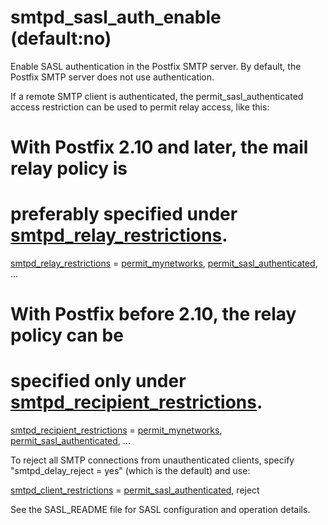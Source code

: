 # smtpd_sasl_auth_enable (default:no) 


Enable SASL authentication in the Postfix SMTP server. By default,
the Postfix SMTP server does not use authentication.



If a remote SMTP client is authenticated, the permit_sasl_authenticated
access restriction can be used to permit relay access, like this:




# With Postfix 2.10 and later, the mail relay policy is
# preferably specified under <a href="postconf.5.html#smtpd_relay_restrictions">smtpd_relay_restrictions</a>.
<a href="postconf.5.html#smtpd_relay_restrictions">smtpd_relay_restrictions</a> =
    <a href="postconf.5.html#permit_mynetworks">permit_mynetworks</a>, <a href="postconf.5.html#permit_sasl_authenticated">permit_sasl_authenticated</a>, ...



# With Postfix before 2.10, the relay policy can be
# specified only under <a href="postconf.5.html#smtpd_recipient_restrictions">smtpd_recipient_restrictions</a>.
<a href="postconf.5.html#smtpd_recipient_restrictions">smtpd_recipient_restrictions</a> =
    <a href="postconf.5.html#permit_mynetworks">permit_mynetworks</a>, <a href="postconf.5.html#permit_sasl_authenticated">permit_sasl_authenticated</a>, ...



 To reject all SMTP connections from unauthenticated clients,
specify "smtpd_delay_reject = yes" (which is the default) and use:




<a href="postconf.5.html#smtpd_client_restrictions">smtpd_client_restrictions</a> = <a href="postconf.5.html#permit_sasl_authenticated">permit_sasl_authenticated</a>, reject




See the SASL_README file for SASL configuration and operation details.



